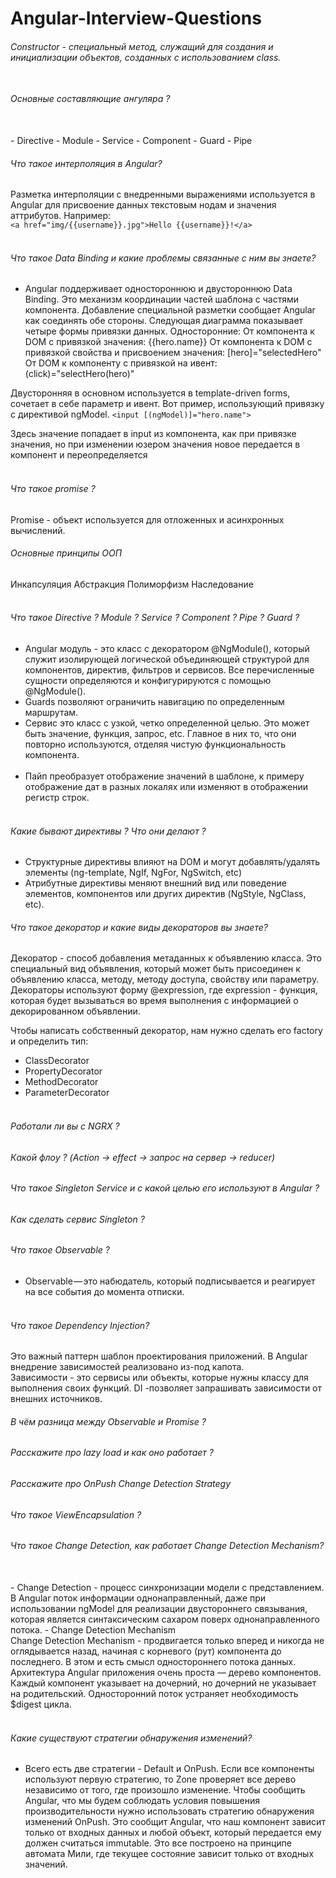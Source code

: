 # Angular-Interview-Questions

###### Constructor - специальный метод, служащий для создания и инициализации объектов, созданных с использованием class. <br><br>

###### Основные составляющие ангуляра ?
<br>
- Directive
- Module
- Service
- Component
- Guard
- Pipe

###### Что такое интерполяция в Angular? <br>
Разметка интерполяции с внедренными выражениями используется в Angular для присвоение данных текстовым нодам и значения аттрибутов. Например: <br>
`<a href="img/{{username}}.jpg">Hello {{username}}!</a>` <br><br>

###### Что такое Data Binding и какие проблемы связанные с ним вы знаете?
- Angular поддерживает одностороннюю и двустороннюю Data Binding. Это механизм координации частей шаблона с частями компонента.
Добавление специальной разметки сообщает Angular как соединять обе стороны. Следующая диаграмма показывает четыре формы привязки данных.
Односторонние:
От компонента к DOM с привязкой значения: {{hero.name}}
От компонента к DOM с привязкой свойства и присвоением значения: [hero]="selectedHero"
От DOM к компоненту с привязкой на ивент: (click)="selectHero(hero)"

Двусторонняя в основном используется в template-driven forms, сочетает в себе параметр и ивент. Вот пример, использующий привязку с директивой ngModel.
`<input [(ngModel)]="hero.name">`

Здесь значение попадает в input из компонента, как при привязке значения, но при изменении юзером значения новое передается в компонент и переопределяется
<br><br>

###### Что такое promise ? <br>
Promise - объект используется для отложенных и асинхронных вычислений.

###### Основные принципы ООП
  Инкапсуляция
  Абстракция
  Полиморфизм
  Наследование
  <br><br>
 
###### Что такое Directive ? Module ? Service ? Component ? Pipe ? Guard ? <br>

- Angular модуль - это класс с декоратором @NgModule(), который служит изолирующей логической объединяющей структурой для компонентов, директив, фильтров и сервисов. Все перечисленные сущности определяются и конфигурируются с помощью @NgModule(). <br>
- Guards позволяют ограничить навигацию по определенным маршрутам. <br>
- Сервис это класс с узкой, четко определенной целью. Это может быть значение, функция, запрос, etc. Главное в них то, что они повторно используются, отделяя чистую функциональность компонента.<br><br>
- Пайп преобразует отображение значений в шаблоне, к примеру отображение дат в разных локалях или изменяют в отображении регистр строк. <br><br>

###### Какие бывают директивы ? Что они делают ? <br>
- Структурные директивы влияют на DOM и могут добавлять/удалять элементы (ng-template, NgIf, NgFor, NgSwitch, etc) <br>
- Атрибутные директивы меняют внешний вид или поведение элементов, компонентов или других директив (NgStyle, NgClass, etc). <br>

###### Что такое декоратор и какие виды декораторов вы знаете? <br>
Декоратор - способ добавления метаданных к объявлению класса. Это специальный вид объявления, который может быть присоединен к объявлению класса, методу, методу доступа, свойству или параметру. <br>
Декораторы используют форму @expression, где expression - функция, которая будет вызываться во время выполнения с информацией о декорированном объявлении.

Чтобы написать собственный декоратор, нам нужно сделать его factory и определить тип: <br>
- ClassDecorator
- PropertyDecorator
- MethodDecorator
- ParameterDecorator
<br><br>

###### Работали ли вы с NGRX ?

###### Какой флоу ? (Action -> effect -> запрос на сервер -> reducer)

###### Что такое Singleton Service и с какой целью его используют в Angular ?

###### Как сделать сервис Singleton ?

###### Что такое Observable ?
- Observable — это набюдатель, который подписывается и реагирует на все события до момента отписки. <br><br>

###### Что такое Dependency Injection? <br>
Это важный паттерн шаблон проектирования приложений. В Angular внедрение зависимостей реализовано из-под капота. <br>
Зависимости - это сервисы или объекты, которые нужны классу для выполнения своих функций. DI -позволяет запрашивать зависимости от внешних источников.

###### В чём разница между Observable и Promise ?

###### Расскажите про lazy load и как оно работает ?

###### Расскажите про OnPush Change Detection Strategy

###### Что такое ViewEncapsulation ?

###### Что такое Change Detection, как работает Change Detection Mechanism?
<br>
- Change Detection - процесс синхронизации модели с представлением. В Angular поток информации однонаправленный, даже при использовании ngModel для реализации двустороннего связывания, которая является синтаксическим сахаром поверх однонаправленного потока.
- Change Detection Mechanism <br>
Change Detection Mechanism - продвигается только вперед и никогда не оглядывается назад, начиная с корневого (рут) компонента до последнего. В этом и есть смысл одностороннего потока данных. Архитектура Angular приложения очень проста — дерево компонентов. Каждый компонент указывает на дочерний, но дочерний не указывает на родительский. Односторонний поток устраняет необходимость $digest цикла.
<br><br>

###### Какие существуют стратегии обнаружения изменений? <br>
- Всего есть две стратегии - Default и OnPush. Если все компоненты используют первую стратегию, то Zone проверяет все дерево независимо от того, где произошло изменение. Чтобы сообщить Angular, что мы будем соблюдать условия повышения производительности нужно использовать стратегию обнаружения изменений OnPush. Это сообщит Angular, что наш компонент зависит только от входных данных и любой объект, который передается ему должен считаться immutable. Это все построено на принципе автомата Мили, где текущее состояние зависит только от входных значений. <br><br>
